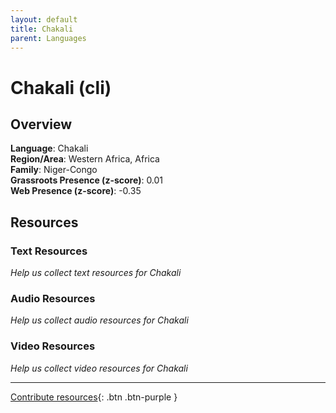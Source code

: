 ```yaml
---
layout: default
title: Chakali
parent: Languages
---
```


# Chakali (cli)

## Overview

**Language**: Chakali  
**Region/Area**: Western Africa, Africa  
**Family**: Niger-Congo  
**Grassroots Presence (z-score)**: 0.01  
**Web Presence (z-score)**: -0.35  

## Resources

### Text Resources
*Help us collect text resources for Chakali*

### Audio Resources
*Help us collect audio resources for Chakali*

### Video Resources
*Help us collect video resources for Chakali*

---

[Contribute resources](https://forms.office.com/e/1SfLJx3u1r){: .btn .btn-purple }
